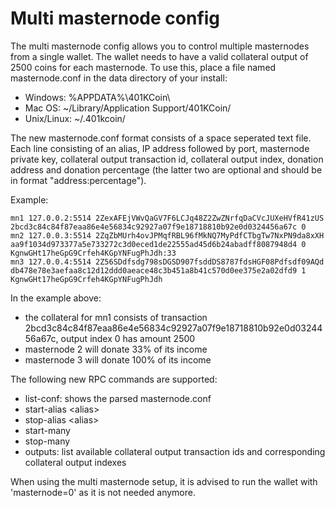 Multi masternode config
=======================

The multi masternode config allows you to control multiple masternodes from a single wallet. The wallet needs to have a valid collateral output of 2500 coins for each masternode. To use this, place a file named masternode.conf in the data directory of your install:
 * Windows: %APPDATA%\401KCoin\
 * Mac OS: ~/Library/Application Support/401KCoin/
 * Unix/Linux: ~/.401kcoin/

The new masternode.conf format consists of a space seperated text file. Each line consisting of an alias, IP address followed by port, masternode private key, collateral output transaction id, collateral output index, donation address and donation percentage (the latter two are optional and should be in format "address:percentage").

Example:
```
mn1 127.0.0.2:5514 2ZexAFEjVWvQaGV7F6LCJq48Z2ZwZNrfqDaCVcJUXeHVfR41zUS 2bcd3c84c84f87eaa86e4e56834c92927a07f9e18718810b92e0d0324456a67c 0
mn2 127.0.0.3:5514 2ZqZbMUrh4ovJPMqfRBL96fMkNQ7MyPdfCTbgTw7NxPN9da8xXH aa9f1034d973377a5e733272c3d0eced1de22555ad45d6b24abadff8087948d4 0 KgnwGHt17heGpG9Crfeh4KGpYNFugPhJdh:33
mn3 127.0.0.4:5514 2Z56SDdfsdg798sDGSD907fsddDS8787fdsHGF08Pdfsdf09AQd db478e78e3aefaa8c12d12ddd0aeace48c3b451a8b41c570d0ee375e2a02dfd9 1 KgnwGHt17heGpG9Crfeh4KGpYNFugPhJdh
```

In the example above:
* the collateral for mn1 consists of transaction 2bcd3c84c84f87eaa86e4e56834c92927a07f9e18718810b92e0d0324456a67c, output index 0 has amount 2500
* masternode 2 will donate 33% of its income
* masternode 3 will donate 100% of its income


The following new RPC commands are supported:
* list-conf: shows the parsed masternode.conf
* start-alias \<alias\>
* stop-alias \<alias\>
* start-many
* stop-many
* outputs: list available collateral output transaction ids and corresponding collateral output indexes

When using the multi masternode setup, it is advised to run the wallet with 'masternode=0' as it is not needed anymore.
